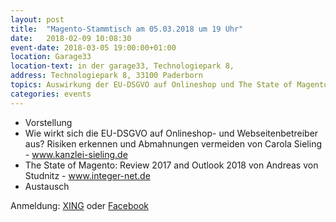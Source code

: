```yaml
---
layout: post
title:  "Magento-Stammtisch am 05.03.2018 um 19 Uhr"
date:   2018-02-09 10:08:30
event-date: 2018-03-05 19:00:00+01:00
location: Garage33
location-text: in der garage33, Technologiepark 8,
address: Technologiepark 8, 33100 Paderborn
topics: Auswirkung der EU-DSGVO auf Onlineshop und The State of Magento
categories: events
---
```


*  Vorstellung
*  Wie wirkt sich die EU-DSGVO auf Onlineshop- und Webseitenbetreiber aus? Risiken erkennen und Abmahnungen vermeiden von Carola Sieling - www.kanzlei-sieling.de
*  The State of Magento: Review 2017 and Outlook 2018 von Andreas von Studnitz - www.integer-net.de 
*  Austausch

Anmeldung: <a href="https://www.xing.com/events/15-magento-stammtisch-paderborn-1912444">XING</a>
oder <a href="https://www.facebook.com/events/1276102955822885/">Facebook</a> 

